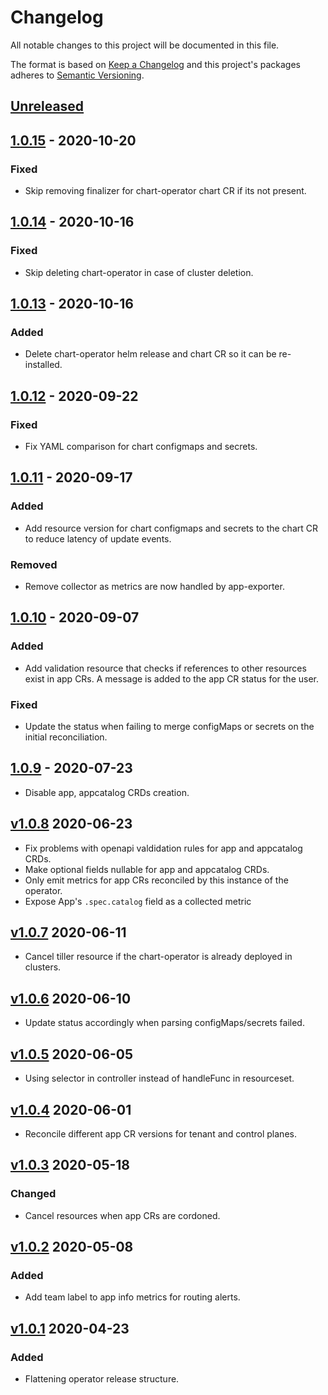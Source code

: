 # Changelog

All notable changes to this project will be documented in this file.

The format is based on [Keep a Changelog](http://keepachangelog.com/en/1.0.0/)
and this project's packages adheres to [Semantic Versioning](http://semver.org/spec/v2.0.0.html).

## [Unreleased]

## [1.0.15] - 2020-10-20

### Fixed

- Skip removing finalizer for chart-operator chart CR if its not present.

## [1.0.14] - 2020-10-16

### Fixed

- Skip deleting chart-operator in case of cluster deletion.

## [1.0.13] - 2020-10-16

### Added

- Delete chart-operator helm release and chart CR so it can be re-installed.

## [1.0.12] - 2020-09-22

### Fixed

- Fix YAML comparison for chart configmaps and secrets.

## [1.0.11] - 2020-09-17

### Added

- Add resource version for chart configmaps and secrets to the chart CR to reduce latency of update events.

### Removed

- Remove collector as metrics are now handled by app-exporter.

## [1.0.10] - 2020-09-07

### Added

- Add validation resource that checks if references to other resources exist in
app CRs. A message is added to the app CR status for the user.

### Fixed

- Update the status when failing to merge configMaps or secrets on the initial reconciliation.

## [1.0.9] - 2020-07-23

- Disable app, appcatalog CRDs creation.

## [v1.0.8] 2020-06-23

- Fix problems with openapi valdidation rules for app and appcatalog CRDs.
- Make optional fields nullable for app and appcatalog CRDs.
- Only emit metrics for app CRs reconciled by this instance of the operator.
- Expose App's `.spec.catalog` field as a collected metric

## [v1.0.7] 2020-06-11

- Cancel tiller resource if the chart-operator is already deployed in clusters.

## [v1.0.6] 2020-06-10

- Update status accordingly when parsing configMaps/secrets failed.

## [v1.0.5] 2020-06-05

- Using selector in controller instead of handleFunc in resourceset.

## [v1.0.4] 2020-06-01

- Reconcile different app CR versions for tenant and control planes.

## [v1.0.3] 2020-05-18

### Changed

- Cancel resources when app CRs are cordoned.

## [v1.0.2] 2020-05-08

### Added

- Add team label to app info metrics for routing alerts.

## [v1.0.1] 2020-04-23

### Added

- Flattening operator release structure.

[Unreleased]: https://github.com/giantswarm/app-operator/compare/v1.0.15...HEAD
[1.0.15]: https://github.com/giantswarm/app-operator/compare/v1.0.14...v1.0.15
[1.0.14]: https://github.com/giantswarm/app-operator/compare/v1.0.13...v1.0.14
[1.0.13]: https://github.com/giantswarm/app-operator/compare/v1.0.12...v1.0.13
[1.0.12]: https://github.com/giantswarm/app-operator/compare/v1.0.11...v1.0.12
[1.0.11]: https://github.com/giantswarm/app-operator/compare/v1.0.10...v1.0.11
[1.0.10]: https://github.com/giantswarm/app-operator/compare/v1.0.9...v1.0.10
[1.0.9]: https://github.com/giantswarm/app-operator/compare/v1.0.8...v1.0.9
[v1.0.8]: https://github.com/giantswarm/app-operator/compare/v1.0.7...v1.0.8
[v1.0.7]: https://github.com/giantswarm/app-operator/compare/v1.0.6...v1.0.7
[v1.0.6]: https://github.com/giantswarm/app-operator/compare/v1.0.5...v1.0.6
[v1.0.5]: https://github.com/giantswarm/app-operator/compare/v1.0.4...v1.0.5
[v1.0.4]: https://github.com/giantswarm/app-operator/compare/v1.0.3...v1.0.4
[v1.0.3]: https://github.com/giantswarm/app-operator/compare/v1.0.2...v1.0.3
[v1.0.2]: https://github.com/giantswarm/app-operator/compare/v1.0.1...v1.0.2
[v1.0.1]: https://github.com/giantswarm/app-operator/releases/tag/v1.0.1
